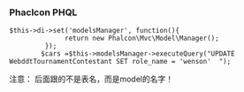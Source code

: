 ### Phaclcon PHQL

    $this->di->set('modelsManager', function(){
			      return new Phalcon\Mvc\Model\Manager();
			 });
			$cars =$this->modelsManager->executeQuery("UPDATE WebddtTournamentContestant SET role_name = 'wenson'  ");

注意： 后面跟的不是表名，而是model的名字！
